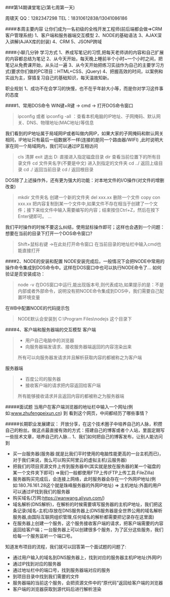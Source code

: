 ###第14期课堂笔记(第七周第一天)

周啸天
QQ：1282347298
TEL：18310612838/13041086186

####本周主要内容
让你们成为一名初级的全栈开发工程师(前后端都会做=>CRM客户管理系统)
1、客户端和服务器端交互模型
2、NODE的基础语法
3、AJAX深入讲解(AJAX库的封装)
4、CRM
5、JSONP跨域

####小聊几分钟
学习方式
1、养成写笔记的习惯,把每天老师讲的内容和自己扩展的内容都总结为笔记
2、从今天开始，每天晚上睡前半个小时~一个小时之间，把笔记从免费课开始，从头过一遍
3、从今天开始把练习实战作为自己的主要学习方式(要求你们做的PC项目：HTML+CSS、jQuery)
4、把握高效的时间，以案例和实战为主，穿插复习自己的基础知识，每天温故知新。

职业规划
1、成功不在会学习的快慢，也不在乎年龄大小等，而是你对学习这件事的态度


####1、常用DOS命令
WIN键+R键 -> cmd -> 打开DOS命令窗口
> ipconfig 或者 ipconfig -all ：查看本机电脑的IP地址、子网掩码、默认网关、DNS、物理地址(MAC地址)等信息

我们看到的IP地址属于局域网IP或者叫做内网IP，如果大家的子网掩码和默认网关相同，IP地址只有最后一组数据不一样(连接的是同一个路由器/WIFI) ,此时说明大家在同一个局域网内，我们可以通过IP互相访问

> cls 清屏
> exit 退出
> D:  直接进入指定磁盘目录
> dir 查看当前位置下的所有目录文件
> cd 文件夹名字(不要是中文)   进入到指定的文件夹
> cd ../ 返回上级目录
> cd ./ 返回当前目录
> cd / 返回根目录

DOS除了上述操作外，还有更为强大的功能：对本地文件的I/O操作(对文件的增删改查)
> mkdir 文件夹名  创建一个新的文件夹
> del xxx.xx 删除一个文件
> copy con xxx.xx  把内容复制到某一个文件中,如果文件不存在相当于创建了一个文件；接下来给文件中输入需要编写的内容；结束按住Ctrl+Z，然后在按下Enter键即可。
> ...

我们平时操作的时候不要这么纠结，使用鼠标操作即可；这样也会遇到一个问题：想要在当前的目录下打开一个DOS命令窗口?
> Shift+鼠标右键 ->在此处打开命令窗口
> 在当前目录的地址栏中输入cmd也能直接打开

####2、NODE的安装和配置
NODE安装完成后，一般情况下会把NODE中常用的操作命令集成到DOS命令中。这样在DOS窗口中也可以执行NODE命令了...
如何验证是否安装成功：
> node -v
> 在DOS窗口中运行,能出现版本号,则代表成功,如果提示的是：不是内部或者外部命令，说明没有把NODE命令集成到DOS中，我们需要自己配置环境变量

在WB中配置NODE的代码提示包
> NODE默认会安装到 C:\Program Files\nodejs 这个目录下

####4、客户端和服务器端的交互模型
客户端
> - 用户自己电脑中的浏览器
> - 向服务器端发请求、接收服务器端返回的内容渲染出来
> 
> 所有可以向服务器发请求并且解析获取内容的都被称之为客户端


服务器端
> - 百度公司的服务器
> - 接收客户端的请求把内容返回给客户端
> 
> 所有能够接收请求并且返回内容的都被称之为服务器端

#####面试题
当用户在客户端浏览器的地址栏中输入一个网址(例如:www.zhufengpeixun.cn) 到 看到这个网页，中间都经历了哪些事情？

#####长期职业发展建议：
开放分享，在这个技术圈子中培养自己的人脉，积攒自己的粉丝。做这点最直接有效的方式：搭建自己的博客或者个人站，里面定期写一些技术文章，培养自己的人脉...
1、我们如何把自己的博客发布，让别人能访问到
- 买一台服务器(服务器:就是比我们平时使用的电脑性能更高的一台主机而已)，对于我们来说，我么可以购买阿里云的虚拟主机(云服务器)
- 把我们的项目资源文件上传到服务器中(其实就是放在服务器的某一个磁盘的某一个文件夹下即可) =>我们一般都使用FTP上传(FTP上传工具:FileZilla)
- 服务器购买完成后，会连接上网络，此时服务器会存在一个外网IP地址(例如:180.76.161.28这个就是珠峰服务器的外网IP地址) => 主机地址:外面的用户可以通过IP找到我们的服务器
- 购买域名(万网:https://wanwang.aliyun.com/)
- 域名解析(DNS解析)，在解析的时候需要填写服务器的主机IP地址，我们把这条记录(域名-主机)存放在DNS服务器上(DNS服务器是全世界公用的域名解析服务器,由国际互联网组织管理,任何域名的解析都需要把记录存在这里面)
- 在服务器上创建一个服务，这个服务接收客户端的请求，把客户端需要的内容返回给客户端；一台服务器上可以创建很多个服务，为了区分这些服务，我们给每一个服务监听一个端口号。

知道发布项目的流程，我们就可以回答第一个面试题的问题了:
- 通过用户输入的域名到DNS服务器上，找到对应的服务器主机IP地址(外网IP)
- 通过IP找到对应的服务器
- 通过地址栏中的端口号，找到服务器端对应的服务
- 到项目目录中找到我们需要的文件
- 服务器端的当前这个服务，会把资源文件中的“原代码”返回给客户端的浏览器
- 客户端的浏览器获取到源代码后进行解析渲染








